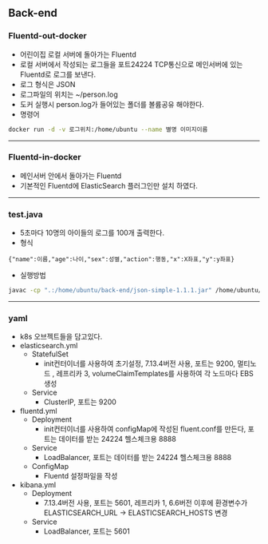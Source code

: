 ## Back-end


### Fluentd-out-docker
 - 어린이집 로컬 서버에 돌아가는 Fluentd
 - 로컬 서버에서 작성되는 로그들을 포트24224 TCP통신으로 메인서버에 있는 Fluentd로 로그를 보낸다.
 - 로그 형식은 JSON
 - 로그파일의 위치는 ~/person.log
 - 도커 실행시 person.log가 들어있는 폴더를 볼륨공유 해야한다.
 - 명령어
 ``` bash
 docker run -d -v 로그위치:/home/ubuntu --name 별명 이미지이름
 ```
---
### Fluentd-in-docker 
 - 메인서버 안에서 돌아가는 Fluentd
 - 기본적인 Fluentd에 ElasticSearch 플러그인만 설치 하였다.
---
### test.java
 - 5초마다 10명의 아이들의 로그를 100개 출력한다.
 - 형식
 ``` 
 {"name":이름,"age":나이,"sex":성별,"action":행동,"x":X좌표,"y":y좌표}
 ```

 - 실행방법
  ``` bash 
  javac -cp ".:/home/ubuntu/back-end/json-simple-1.1.1.jar" /home/ubuntu/back-end/test.java # 컴파일  java -cp ".:/home/ubuntu/java/json-simple-1.1.1.jar" test # 실행
  ```
---
### yaml
 - k8s 오브젝트들을 담고있다.
 - elasticsearch.yml
    - StatefulSet
        - init컨터이너를 사용하여 초기설정, 7.13.4버전 사용, 포트는 9200, 멀티노드 , 레프리카 3, volumeClaimTemplates를 사용하여 각 노드마다 EBS 생성
    - Service
        - ClusterIP, 포트는 9200
 - fluentd.yml
    - Deployment
        - init컨터이너를 사용하여 configMap에 작성된 fluent.conf를 만든다, 포트는 데이터를 받는 24224 헬스체크용 8888
    - Service
        - LoadBalancer, 포트는 데이터를 받는 24224 헬스체크용 8888
    - ConfigMap
        - Fluentd 설정파일을 작성
 - kibana.yml
    - Deployment
        - 7.13.4버전 사용, 포트는 5601, 레프리카 1, 6.6버전 이후에 환경변수가 ELASTICSEARCH_URL -> ELASTICSEARCH_HOSTS 변경
    - Service
        - LoadBalancer, 포트는 5601

  
